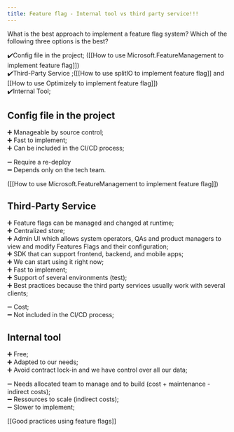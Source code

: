 ```yaml
---
title: Feature flag - Internal tool vs third party service!!!
---
```


What is the best approach to implement a feature flag system? Which of the following three options is the best?

✔️Config file in the project; ([[How to use Microsoft.FeatureManagement to implement feature flag]]) <br/>
✔️Third-Party Service ;([[How to use splitIO to implement feature flag]] and [[How to use Optimizely to implement feature flag]])<br/>
✔️Internal Tool; <br/>

## Config file in the project

 ➕ Manageable by source control;  <br/>
 ➕ Fast to implement;   <br/>
 ➕ Can be included in the CI/CD process; <br/>

 ➖ Require a re-deploy <br/>
 ➖ Depends only on the tech team. <br/>

([[How to use Microsoft.FeatureManagement to implement feature flag]])

## Third-Party Service
 
 ➕ Feature flags can be managed and changed at runtime;<br/>
 ➕ Centralized store;<br/>
 ➕ Admin UI which allows system operators, QAs and product managers to view and modify Features Flags and their configuration; <br/>
 ➕ SDK that can support frontend, backend, and mobile apps;<br/>
 ➕ We can start using it right now;<br/>
 ➕ Fast to implement;<br/>
 ➕ Support of several environments (test);<br/>
 ➕ Best practices because the third party services usually work with several clients;  <br/>

 ➖ Cost;<br/>
 ➖ Not included in the CI/CD process;<br/>

## Internal tool

 ➕ Free;<br/>
 ➕ Adapted to our needs;<br/>
 ➕ Avoid contract lock-in and we have control over all our data;<br/>

 ➖ Needs allocated team to manage and to build (cost + maintenance - indirect costs);<br/>
 ➖ Ressources to scale (indirect costs);<br/>
 ➖ Slower to implement;<br/>

[[Good practices using feature flags]]
